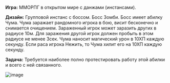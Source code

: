 **Игра:** ММОРПГ в открытом мире с данжами (инстансами). 

**Дизайн:** Групповой инстанс с боссом. Босс Зомби. Босс имеет абилку Чума. Чума заражает рандомного игрока в бою, висит бесконечно и снимается очищением. 
Зараженный игрок может заразить других в радиусе 10м. 
Для заражения другой игрок должен пробыть в этом радиусе не менее 3сек. Чума наносит магический урон в 10ХП каждую секунду. 
Если раса игрока Нежить, то Чума хилит его на 10ХП каждую секунду. 

**Задача:** Требуется наиболее полно протестировать работу этой абилки и всего с ней связанного.

![image](https://github.com/user-attachments/assets/4f5c0180-74c9-4bbd-830f-de2c7e212427)
